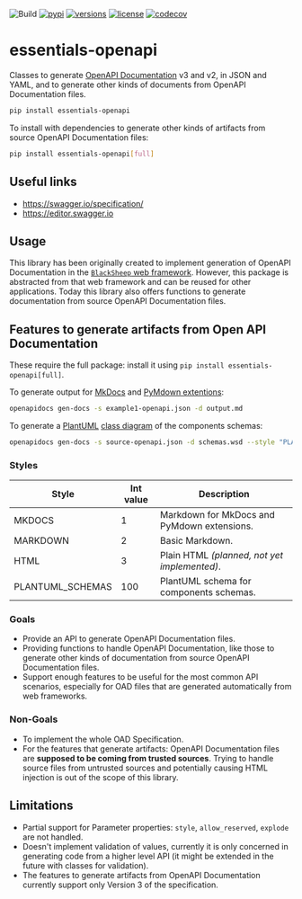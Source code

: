 ![Build](https://github.com/Neoteroi/essentials-openapi/workflows/Build/badge.svg)
[![pypi](https://img.shields.io/pypi/v/essentials-openapi.svg)](https://pypi.python.org/pypi/essentials-openapi)
[![versions](https://img.shields.io/pypi/pyversions/essentials-openapi.svg)](https://github.com/neoteroi/essentials-openapi)
[![license](https://img.shields.io/github/license/neoteroi/essentials-openapi.svg)](https://github.com/neoteroi/essentials-openapi/blob/main/LICENSE)
[![codecov](https://codecov.io/gh/Neoteroi/essentials-openapi/branch/main/graph/badge.svg?token=WEZ8YECJDF)](https://codecov.io/gh/Neoteroi/essentials-openapi)

# essentials-openapi

Classes to generate [OpenAPI Documentation](https://swagger.io/specification/)
v3 and v2, in JSON and YAML, and to generate other kinds of documents from
OpenAPI Documentation files.

```bash
pip install essentials-openapi
```

To install with dependencies to generate other kinds of artifacts from source
OpenAPI Documentation files:

```bash
pip install essentials-openapi[full]
```

## Useful links

* https://swagger.io/specification/
* https://editor.swagger.io

## Usage
This library has been originally created to implement generation of OpenAPI Documentation
in the [`BlackSheep` web framework](https://github.com/RobertoPrevato/BlackSheep).
However, this package is abstracted from that web framework and can be reused for other
applications. Today this library also offers functions to generate documentation from
source OpenAPI Documentation files.

## Features to generate artifacts from Open API Documentation

These require the full package: install it using `pip install essentials-openapi[full]`.

To generate output for [MkDocs](https://www.mkdocs.org) and [PyMdown extentions](https://facelessuser.github.io/pymdown-extensions/):

```bash
openapidocs gen-docs -s example1-openapi.json -d output.md
```

To generate a [PlantUML](https://plantuml.com) [class
diagram](https://plantuml.com/class-diagram) of the components schemas:

```bash
openapidocs gen-docs -s source-openapi.json -d schemas.wsd --style "PLANTUML_SCHEMAS"
```

### Styles

| Style            | Int value | Description                                  |
| ---------------- | --------- | -------------------------------------------- |
| MKDOCS           | 1         | Markdown for MkDocs and PyMdown extensions.  |
| MARKDOWN         | 2         | Basic Markdown.                              |
| HTML             | 3         | Plain HTML _(planned, not yet implemented)_. |
| PLANTUML_SCHEMAS | 100       | PlantUML schema for components schemas.      |

### Goals

* Provide an API to generate OpenAPI Documentation files.
* Providing functions to handle OpenAPI Documentation, like those to generate
  other kinds of documentation from source OpenAPI Documentation files.
* Support enough features to be useful for the most common API scenarios,
  especially for OAD files that are generated automatically from web frameworks.

### Non-Goals

* To implement the whole OAD Specification.
* For the features that generate artifacts: OpenAPI Documentation files are
  **supposed to be coming from trusted sources**. Trying to handle source files
  from untrusted sources and potentially causing HTML injection is out of the
  scope of this library.

## Limitations

* Partial support for Parameter properties: `style`, `allow_reserved`, `explode`
  are not handled.
* Doesn't implement validation of values, currently it is only concerned in generating
  code from a higher level API (it might be extended in the future with classes for
  validation).
* The features to generate artifacts from OpenAPI Documentation currently
  support only Version 3 of the specification.
